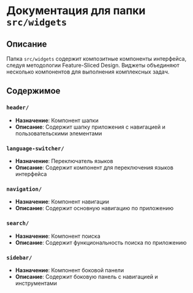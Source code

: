 # Документация для папки `src/widgets`

## Описание
Папка `src/widgets` содержит композитные компоненты интерфейса, следуя методологии Feature-Sliced Design. Виджеты объединяют несколько компонентов для выполнения комплексных задач.

## Содержимое

### `header/`
- **Назначение**: Компонент шапки
- **Описание**: Содержит шапку приложения с навигацией и пользовательскими элементами

### `language-switcher/`
- **Назначение**: Переключатель языков
- **Описание**: Содержит компонент для переключения языков интерфейса

### `navigation/`
- **Назначение**: Компонент навигации
- **Описание**: Содержит основную навигацию по приложению

### `search/`
- **Назначение**: Компонент поиска
- **Описание**: Содержит функциональность поиска по приложению

### `sidebar/`
- **Назначение**: Компонент боковой панели
- **Описание**: Содержит боковую панель с навигацией и инструментами